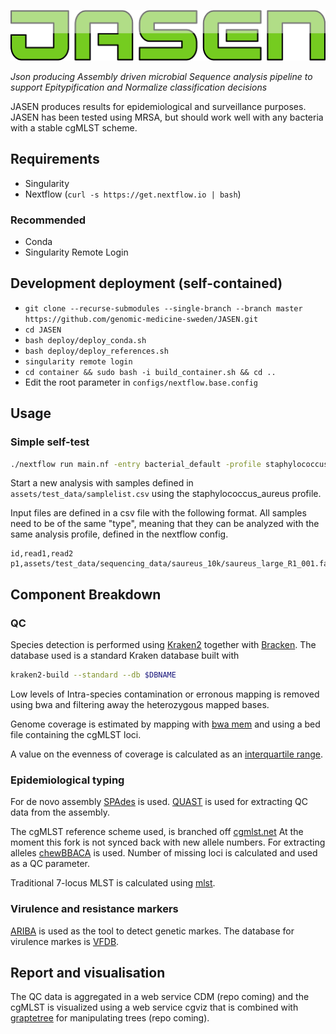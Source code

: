 <p align="center">
  <a href="https://github.com/genomic-medicine-sweden/JASEN">
    <img src="artwork/logo.png"/>
  </a>
</p>

_Json producing Assembly driven microbial Sequence analysis pipeline to support Epitypification and Normalize classification decisions_

JASEN produces results for epidemiological and surveillance purposes. 
JASEN has been tested using MRSA, but should work well with any bacteria with a stable cgMLST scheme.

## Requirements

* Singularity
* Nextflow (`curl -s https://get.nextflow.io | bash`)

### Recommended
* Conda
* Singularity Remote Login

## Development deployment (self-contained)
* `git clone --recurse-submodules --single-branch --branch master  https://github.com/genomic-medicine-sweden/JASEN.git`
* `cd JASEN`
* `bash deploy/deploy_conda.sh`
* `bash deploy/deploy_references.sh` 
* `singularity remote login`
* `cd container && sudo bash -i build_container.sh && cd ..`
* Edit the root parameter in `configs/nextflow.base.config`

## Usage

### Simple self-test
``` bash
./nextflow run main.nf -entry bacterial_default -profile staphylococcus_aureus -config configs/nextflow.base.config --csv=assets/test_data/samplelist.csv
```

Start a new analysis with samples defined in `assets/test_data/samplelist.csv` using the staphylococcus_aureus profile.

Input files are defined in a csv file with the following format. All samples need to be of the same "type", meaning that they can be analyzed with the same analysis profile, defined in the nextflow config.

``` csv
id,read1,read2
p1,assets/test_data/sequencing_data/saureus_10k/saureus_large_R1_001.fastq.gz,assets/test_data/sequencing_data/saureus_10k/saureus_large_R2_001.fastq.gz
```

## Component Breakdown

### QC

Species detection is performed using [Kraken2](https://ccb.jhu.edu/software/kraken2/) together with [Bracken](https://ccb.jhu.edu/software/bracken/). 
The database used is a standard Kraken database built with 

``` bash
kraken2-build --standard --db $DBNAME
```

Low levels of Intra-species contamination or erronous mapping is removed using bwa and filtering away 
the heterozygous mapped bases. 

Genome coverage is estimated by mapping with [bwa mem](https://github.com/lh3/bwa) and using a bed file containing the cgMLST loci.

A value on the evenness of coverage is calculated as an [interquartile range](https://en.wikipedia.org/wiki/Interquartile_range).

### Epidemiological typing

For de novo assembly [SPAdes](http://cab.spbu.ru/software/spades/) is used. [QUAST](http://cab.spbu.ru/software/quast/) 
is used for extracting QC data from the assembly.

The cgMLST reference scheme used, is branched off [cgmlst.net](https://www.cgmlst.org/ncs/schema/141106/) 
At the moment this fork is not synced back with new allele numbers. For extracting alleles [chewBBACA](https://github.com/B-UMMI/chewBBACA/wiki) 
is used. Number of missing loci is calculated and used as a QC parameter.

Traditional 7-locus MLST is calculated using [mlst](https://github.com/tseemann/mlst).

### Virulence and resistance markers

[ARIBA](https://github.com/sanger-pathogens/ariba) is used as the tool to detect genetic markes. 
The database for virulence markes is [VFDB](http://www.mgc.ac.cn/VFs/).

## Report and visualisation

The QC data is aggregated in a web service CDM (repo coming) and the cgMLST is visualized using a web service 
cgviz that is combined with [graptetree](https://github.com/achtman-lab/GrapeTree) for manipulating trees (repo coming).
